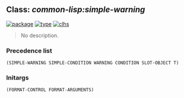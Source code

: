## Class: ***common-lisp:simple-warning***
[![package](https://img.shields.io/badge/Package-COMMON--LISP-5f9ea0.svg?style=social&colorA=999999)](../) [![type](https://img.shields.io/badge/Type-Class-5f9ea0.svg?style=social&colorA=999999)](../#class) [![clhs](https://img.shields.io/badge/CLHS-SIMPLE--WARNING-5f9ea0.svg?style=social&colorA=999999)](http://www.lispworks.com/documentation/HyperSpec/Body/e_smp_wa.htm) 

> No description.

### Precedence list
```
(SIMPLE-WARNING SIMPLE-CONDITION WARNING CONDITION SLOT-OBJECT T)
```
### Initargs
```
(FORMAT-CONTROL FORMAT-ARGUMENTS)
```
